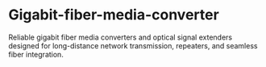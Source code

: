 # Gigabit-fiber-media-converter
Reliable gigabit fiber media converters and optical signal extenders designed for long-distance network transmission, repeaters, and seamless fiber integration.
